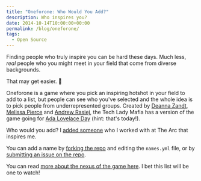 ```yaml
---
title: "Oneforone: Who Would You Add?"
description: Who inspires you?
date: 2014-10-14T10:00:00+00:00
permalink: /blog/oneforone/
tags:
  - Open Source
---
```


Finding people who truly inspire you can be hard these days. Much less, _real_ people who you might meet in your field that come from diverse backgrounds.

That may get easier. 🙂

Oneforone is a game where you pick an inspiring hotshot in your field to add to a list, but people can see who you've selected and the whole idea is to pick people from underrepresented groups. Created by [Deanna Zandt](https://twitter.com/Deanna), [Melissa Pierce](https://twitter.com/melissapierce) and [Andrew Rasiej](https://twitter.com/Rasiej), the Tech Lady Mafia has a version of the game going for [Ada Lovelace Day](http://findingada.com/) (hint: that's today!).

Who would you add? I [added someone](https://github.com/techladymafia/oneforone/pull/15) who I worked with at The Arc that inspires me.

You can add a name by [forking the repo](https://github.com/techladymafia/oneforone) and editing the `names.yml` file, or by [submitting an issue on the repo](https://github.com/techladymafia/oneforone/issues).

You can read [more about the nexus of the game here](http://www.forbes.com/sites/deannazandt/2012/07/09/a-challenge-to-digital-influencers-join-the-one4one-game/). I bet this list will be one to watch!
